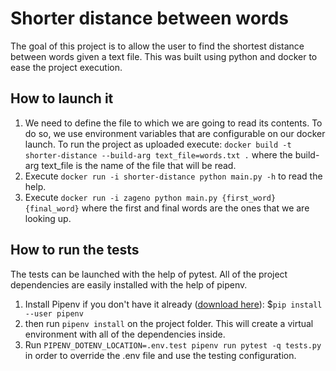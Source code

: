 # Shorter distance between words
The goal of this project is to allow the user to find the shortest distance between words given a text file.
This was built using python and docker to ease the project execution.

## How to launch it
1. We need to define the file to which we are going to read its contents. To do so, we use environment variables that are configurable on our docker launch. To run the project as uploaded execute:
`docker build -t shorter-distance --build-arg text_file=words.txt .`
where the build-arg text_file is the name of the file that will be read.
2. Execute `docker run -i shorter-distance python main.py -h` to read the help.
3. Execute `docker run -i zageno python main.py {first_word} {final_word}` where the first and final words are the ones that we are looking up.

## How to run the tests
The tests can be launched with the help of pytest. All of the project dependencies are easily installed with the help of pipenv.
1. Install Pipenv if you don't have it already ([download here](https://pipenv.readthedocs.io/en/latest/)): $`pip install --user pipenv`
2. then run `pipenv install` on the project folder. This will create a virtual environment with all of the dependencies inside.
3. Run `PIPENV_DOTENV_LOCATION=.env.test pipenv run pytest -q tests.py` in order to override
the .env file and use the testing configuration.
